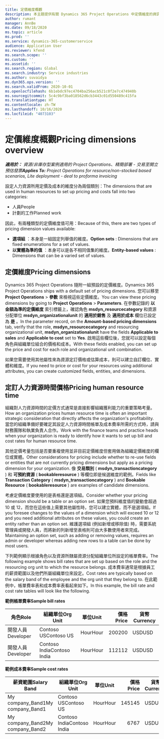 ```yaml
---
title: 定價維度概觀
description: 本主題提供有關 Dynamics 365 Project Operations 中定價維度的資訊。
author: rumant
manager: AnnBe
ms.date: 09/18/2020
ms.topic: article
ms.prod: ''
ms.service: dynamics-365-customerservice
audience: Application User
ms.reviewer: kfend
ms.search.scope: ''
ms.custom: ''
ms.assetid: ''
ms.search.region: Global
ms.search.industry: Service industries
ms.author: suvaidya
ms.dyn365.ops.version: ''
ms.search.validFrom: 2020-10-01
ms.openlocfilehash: 6b1ebdc97ec4704ba256acb521c0f2e7c474940b
ms.sourcegitcommit: 5c4c9bf3ba018562d6cb3443c01d550489c415fa
ms.translationtype: HT
ms.contentlocale: zh-TW
ms.lasthandoff: 10/16/2020
ms.locfileid: "4073103"
---
```

# <a name="pricing-dimensions-overview"></a><span data-ttu-id="2a4ac-103">定價維度概觀</span><span class="sxs-lookup"><span data-stu-id="2a4ac-103">Pricing dimensions overview</span></span>

<span data-ttu-id="2a4ac-104">_**適用於：** 資源/非庫存型案例適用的 Project Operations、精簡部署 - 交易至開立預估發票_</span><span class="sxs-lookup"><span data-stu-id="2a4ac-104">_**Applies To:** Project Operations for resource/non-stocked based scenarios, Lite deployment - deal to proforma invoicing_</span></span>

<span data-ttu-id="2a4ac-105">設定人力資源所用定價及成本的維度分為兩個類別：</span><span class="sxs-lookup"><span data-stu-id="2a4ac-105">The dimensions that are used in human resources to set up pricing and costs fall into two categories:</span></span>

- <span data-ttu-id="2a4ac-106">人員</span><span class="sxs-lookup"><span data-stu-id="2a4ac-106">People</span></span>
- <span data-ttu-id="2a4ac-107">計劃的工作</span><span class="sxs-lookup"><span data-stu-id="2a4ac-107">Planned work</span></span>

<span data-ttu-id="2a4ac-108">因此，有兩種類型的定價維度值可用：</span><span class="sxs-lookup"><span data-stu-id="2a4ac-108">Because of this, there are two types of pricing dimension values available:</span></span>

- <span data-ttu-id="2a4ac-109">**選項組** ：本身是一組固定列舉值的維度。</span><span class="sxs-lookup"><span data-stu-id="2a4ac-109">**Option sets** : Dimensions that are fixed enumerations for a set of values.</span></span>
- <span data-ttu-id="2a4ac-110">**以實體為準的值** ：本身可以是各不相同值集的維度。</span><span class="sxs-lookup"><span data-stu-id="2a4ac-110">**Entity-based values** : Dimensions that can be a varied set of values.</span></span>

## <a name="pricing-dimensions"></a><span data-ttu-id="2a4ac-111">定價維度</span><span class="sxs-lookup"><span data-stu-id="2a4ac-111">Pricing dimensions</span></span>

<span data-ttu-id="2a4ac-112">Dynamics 365 Project Operations 隨附一組預設的定價維度。</span><span class="sxs-lookup"><span data-stu-id="2a4ac-112">Dynamics 365 Project Operations ships with a default set of pricing dimensions.</span></span> <span data-ttu-id="2a4ac-113">您可以移至 **Project Operations** > **參數** 來檢視這些定價維度。</span><span class="sxs-lookup"><span data-stu-id="2a4ac-113">You can view these pricing dimensions by going to **Project Operations** > **Parameters**.</span></span> <span data-ttu-id="2a4ac-114">在參數記錄的 **以金額為準的定價維度** 索引標籤上，確認角色 **msdyn_resourcecategory** 和資源分配單位 **msdyn_organizationalunit** 的 **適用於銷售** 及 **適用於成本** 欄位已設定為 **是** 。</span><span class="sxs-lookup"><span data-stu-id="2a4ac-114">In the parameter record, on the **Amount-based pricing dimensions** tab, verify that the role, **msdyn_resourcecategory** and resourcing organizational unit, **msdyn_organizationalunit** have the fields **Applicable to sales** and **Applicable to cost** set to **Yes**.</span></span> <span data-ttu-id="2a4ac-115">啟用這些欄位後，您就可以設定每個角色與組織單位組合的價格和成本。</span><span class="sxs-lookup"><span data-stu-id="2a4ac-115">With these fields enabled, you can set up the price and cost for each role and organizational unit combination.</span></span>

<span data-ttu-id="2a4ac-116">如果您需要使用其他屬性來為資源定訂價格或估算成本，則可以建立自訂欄位、實體和維度。</span><span class="sxs-lookup"><span data-stu-id="2a4ac-116">If you need to price or cost for your resources using additional attributes, you can create customized fields, entities, and dimensions.</span></span>

## <a name="pricing-human-resource-time"></a><span data-ttu-id="2a4ac-117">定訂人力資源時間價格</span><span class="sxs-lookup"><span data-stu-id="2a4ac-117">Pricing human resource time</span></span>
<span data-ttu-id="2a4ac-118">組織對人力資源時間的定價方式通常是直接影響組織獲利能力的重要策略考量。</span><span class="sxs-lookup"><span data-stu-id="2a4ac-118">How an organization prices human resource time is often an important strategic consideration that directly affects the organization's profitability.</span></span> <span data-ttu-id="2a4ac-119">當您的組織準備好要確定其設定人力資源時間帳單及成本費率所需的方式時，請與財務團隊和執業負責人合作。</span><span class="sxs-lookup"><span data-stu-id="2a4ac-119">Work with the finance teams and practice heads when your organization is ready to identify how it wants to set up bill and cost rates for human resource time.</span></span>

<span data-ttu-id="2a4ac-120">其他定價考量包括是否要重複使用並非目前定價維度但套用做為組織定價維度的欄位或實體。</span><span class="sxs-lookup"><span data-stu-id="2a4ac-120">Other considerations for pricing include whether to re-use fields or entities that are not currently pricing dimensions but apply as a pricing dimension for your organization.</span></span> <span data-ttu-id="2a4ac-121">像 **交易類別** ( **msdyn_transactioncategory** ) 和 **可預約資源** ( **bookableresource** ) 等欄位即是候選維度的範例。</span><span class="sxs-lookup"><span data-stu-id="2a4ac-121">Fields like **Transaction Category** ( **msdyn_transactioncategory** ) and **Bookable Resource** ( **bookableresource** ) are examples of candidate dimensions.</span></span> 

<span data-ttu-id="2a4ac-122">考慮定價維度要使用的是表格還是選項組。</span><span class="sxs-lookup"><span data-stu-id="2a4ac-122">Consider whether your pricing dimension should be a table or an option set.</span></span> <span data-ttu-id="2a4ac-123">如果您預料維度值的變動會超過 10 或 12，而您在這些值上需要其他屬性時，您可以建立實體，而不是選項組。</span><span class="sxs-lookup"><span data-stu-id="2a4ac-123">If you foresee changes to the values of a dimension which will exceed 10 or 12 and you need additional attributes on these values, you could create an entity rather than an option set.</span></span> <span data-ttu-id="2a4ac-124">維護選項組 (例如新增或移除值) 時，需要系統管理員或開發人員，而將新的列新增至表格則可由大多數使用者來完成。</span><span class="sxs-lookup"><span data-stu-id="2a4ac-124">Maintaining an option set, such as adding or removing values, requires an admin or developer whereas adding new rows to a table can be done by most users.</span></span>

<span data-ttu-id="2a4ac-125">下列範例顯示根據角色以及資源所隸屬資源分配組織單位所設定的帳單費率。</span><span class="sxs-lookup"><span data-stu-id="2a4ac-125">The following example shows bill rates that are set up based on the role and the resourcing org unit to which the resource belongs.</span></span> <span data-ttu-id="2a4ac-126">成本費率通常是根據員工的薪資範圍以及他們所屬組織單位來設定。</span><span class="sxs-lookup"><span data-stu-id="2a4ac-126">Cost rates are typically based on the salary band of the employee and the org unit that they belong to.</span></span> <span data-ttu-id="2a4ac-127">在此範例中，帳單費率表和成本費率表看起來如下。</span><span class="sxs-lookup"><span data-stu-id="2a4ac-127">In this example, the bill rate and cost rate tables will look like the following.</span></span>

<span data-ttu-id="2a4ac-128">**範例帳單費率**</span><span class="sxs-lookup"><span data-stu-id="2a4ac-128">**Sample bill rates**</span></span>

| <span data-ttu-id="2a4ac-129">角色</span><span class="sxs-lookup"><span data-stu-id="2a4ac-129">Role</span></span>        | <span data-ttu-id="2a4ac-130">組織單位</span><span class="sxs-lookup"><span data-stu-id="2a4ac-130">Org Unit</span></span>    |<span data-ttu-id="2a4ac-131">單位</span><span class="sxs-lookup"><span data-stu-id="2a4ac-131">Unit</span></span>      |<span data-ttu-id="2a4ac-132">價格</span><span class="sxs-lookup"><span data-stu-id="2a4ac-132">Price</span></span>      |<span data-ttu-id="2a4ac-133">貨幣</span><span class="sxs-lookup"><span data-stu-id="2a4ac-133">Currency</span></span>  |
| ------------|-------------|----------|----------:|----------|
| <span data-ttu-id="2a4ac-134">開發人員</span><span class="sxs-lookup"><span data-stu-id="2a4ac-134">Developer</span></span>   | <span data-ttu-id="2a4ac-135">Contoso US</span><span class="sxs-lookup"><span data-stu-id="2a4ac-135">Contoso US</span></span>  |<span data-ttu-id="2a4ac-136">Hour</span><span class="sxs-lookup"><span data-stu-id="2a4ac-136">Hour</span></span> | <span data-ttu-id="2a4ac-137">200</span><span class="sxs-lookup"><span data-stu-id="2a4ac-137">200</span></span>|<span data-ttu-id="2a4ac-138">USD</span><span class="sxs-lookup"><span data-stu-id="2a4ac-138">USD</span></span>     |
| <span data-ttu-id="2a4ac-139">開發人員</span><span class="sxs-lookup"><span data-stu-id="2a4ac-139">Developer</span></span>   | <span data-ttu-id="2a4ac-140">Contoso India</span><span class="sxs-lookup"><span data-stu-id="2a4ac-140">Contoso India</span></span> |<span data-ttu-id="2a4ac-141">Hour</span><span class="sxs-lookup"><span data-stu-id="2a4ac-141">Hour</span></span>|   <span data-ttu-id="2a4ac-142">112</span><span class="sxs-lookup"><span data-stu-id="2a4ac-142">112</span></span>|<span data-ttu-id="2a4ac-143">USD</span><span class="sxs-lookup"><span data-stu-id="2a4ac-143">USD</span></span>     |


<span data-ttu-id="2a4ac-144">**範例成本費率**</span><span class="sxs-lookup"><span data-stu-id="2a4ac-144">**Sample cost rates**</span></span>

| <span data-ttu-id="2a4ac-145">薪資範圍</span><span class="sxs-lookup"><span data-stu-id="2a4ac-145">Salary Band</span></span>     | <span data-ttu-id="2a4ac-146">組織單位</span><span class="sxs-lookup"><span data-stu-id="2a4ac-146">Org Unit</span></span>    |<span data-ttu-id="2a4ac-147">單位</span><span class="sxs-lookup"><span data-stu-id="2a4ac-147">Unit</span></span>      |<span data-ttu-id="2a4ac-148">價格</span><span class="sxs-lookup"><span data-stu-id="2a4ac-148">Price</span></span>      |<span data-ttu-id="2a4ac-149">貨幣</span><span class="sxs-lookup"><span data-stu-id="2a4ac-149">Currency</span></span>  |
| ----------------|-------------|----------|----------:|----------|
| <span data-ttu-id="2a4ac-150">My company_Band1</span><span class="sxs-lookup"><span data-stu-id="2a4ac-150">My company_Band1</span></span> | <span data-ttu-id="2a4ac-151">Contoso US</span><span class="sxs-lookup"><span data-stu-id="2a4ac-151">Contoso US</span></span>  |<span data-ttu-id="2a4ac-152">Hour</span><span class="sxs-lookup"><span data-stu-id="2a4ac-152">Hour</span></span> | <span data-ttu-id="2a4ac-153">145</span><span class="sxs-lookup"><span data-stu-id="2a4ac-153">145</span></span>|<span data-ttu-id="2a4ac-154">USD</span><span class="sxs-lookup"><span data-stu-id="2a4ac-154">USD</span></span>     |
| <span data-ttu-id="2a4ac-155">My company_Band2</span><span class="sxs-lookup"><span data-stu-id="2a4ac-155">My company_Band2</span></span> | <span data-ttu-id="2a4ac-156">Contoso India</span><span class="sxs-lookup"><span data-stu-id="2a4ac-156">Contoso India</span></span> |<span data-ttu-id="2a4ac-157">Hour</span><span class="sxs-lookup"><span data-stu-id="2a4ac-157">Hour</span></span>|   <span data-ttu-id="2a4ac-158">67</span><span class="sxs-lookup"><span data-stu-id="2a4ac-158">67</span></span>|<span data-ttu-id="2a4ac-159">USD</span><span class="sxs-lookup"><span data-stu-id="2a4ac-159">USD</span></span>     |
